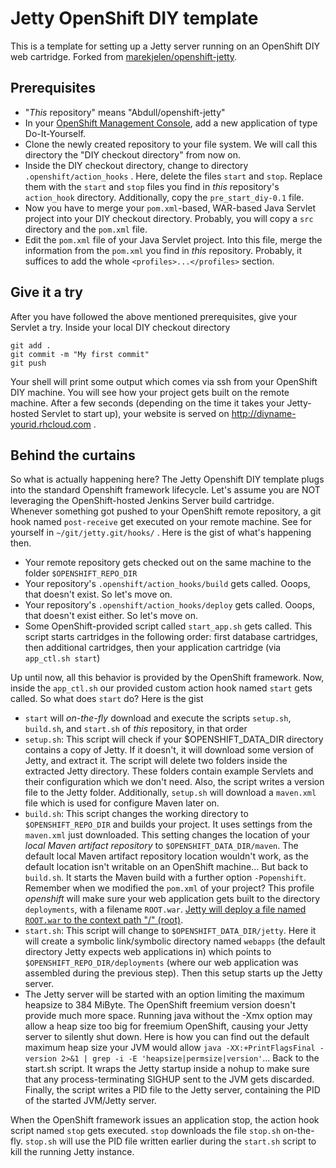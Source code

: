 Jetty OpenShift DIY template
============================

This is a template for setting up a Jetty server running on an OpenShift DIY web cartridge. Forked from [marekjelen/openshift-jetty](https://github.com/marekjelen/openshift-jetty).

Prerequisites
-------------
* "*This* repository" means "Abdull/openshift-jetty"
* In your [OpenShift Management Console](https://openshift.redhat.com/app/console/applications), add a new application of type Do-It-Yourself. 
* Clone the newly created repository to your file system. We will call this directory the "DIY checkout directory" from now on.
* Inside the DIY checkout directory, change to directory `.openshift/action_hooks` . Here, delete the files `start` and `stop`. Replace them with the `start` and `stop` files you find in *this* repository's `action_hook` directory. Additionally, copy the `pre_start_diy-0.1` file.
* Now you have to merge your `pom.xml`-based, WAR-based Java Servlet project into your DIY checkout directory. Probably, you will copy a `src` directory and the `pom.xml` file.
* Edit the `pom.xml` file of your Java Servlet project. Into this file, merge the information from the `pom.xml` you find in *this* repository. Probably, it suffices to add the whole `<profiles>...</profiles>` section.

Give it a try
-------------
After you have followed the above mentioned prerequisites, give your Servlet a try. Inside your local DIY checkout directory  

    git add .
    git commit -m "My first commit"
    git push

Your shell will print some output which comes via ssh from your OpenShift DIY machine. You will see how your project gets built on the remote machine. After a few seconds (depending on the time it takes your Jetty-hosted Servlet to start up), your website is served on http://diyname-yourid.rhcloud.com .

Behind the curtains
-------------------
So what is actually happening here? The Jetty Openshift DIY template plugs into the standard Openshift framework lifecycle. Let's assume you are NOT leveraging the OpenShift-hosted Jenkins Server build cartridge.  
Whenever something got pushed to your OpenShift remote repository, a git hook named `post-receive` get executed on your remote machine. See for yourself in `~/git/jetty.git/hooks/` . Here is the gist of what's happening then.
* Your remote repository gets checked out on the same machine to the folder `$OPENSHIFT_REPO_DIR`
* Your repository's `.openshift/action_hooks/build` gets called. Ooops, that doesn't exist. So let's move on.
* Your repository's `.openshift/action_hooks/deploy` gets called. Ooops, that doesn't exist either. So let's move on.
* Some OpenShift-provided script called `start_app.sh` gets called. This script starts cartridges in the following order: first database cartridges, then additional cartridges, then your application cartridge (via `app_ctl.sh start`)

Up until now, all this behavior is provided by the OpenShift framework. Now, inside the `app_ctl.sh` our provided custom action hook named `start` gets called. So what does `start` do? Here is the gist
* `start` will *on-the-fly* download and execute the scripts `setup.sh`, `build.sh`, and `start.sh` of *this* repository, in that order
* `setup.sh`: This script will check if your $OPENSHIFT_DATA_DIR directory contains a copy of Jetty. If it doesn't, it will download some version of Jetty, and extract it. The script will delete two folders inside the extracted Jetty directory. These folders contain example Servlets and their configuration which we don't need. Also, the script writes a version file to the Jetty folder. Additionally, `setup.sh` will download a `maven.xml` file which is used for configure Maven later on.
* `build.sh`: This script changes the working directory to `$OPENSHIFT_REPO_DIR` and builds your project. It uses settings from the `maven.xml` just downloaded. This setting changes the location of your *local Maven artifact repository* to `$OPENSHIFT_DATA_DIR/maven`. The default local Maven artifact repository location wouldn't work, as the default location isn't writable on an OpenShift machine... But back to `build.sh`. It starts the Maven build with a further option `-Popenshift`. Remember when we modified the `pom.xml` of your project? This profile *openshift* will make sure your web application gets built to the directory `deployments`, with a filename `ROOT.war`. [Jetty will deploy a file named `ROOT.war` to the context path "/" (root)](http://wiki.eclipse.org/Jetty/Howto/Deploy_Web_Applications).  
* `start.sh`: This script will change to `$OPENSHIFT_DATA_DIR/jetty`. Here it will create a symbolic link/symbolic directory named `webapps` (the default directory Jetty expects web applications in) which points to `$OPENSHIFT_REPO_DIR/deployments` (where our web application was assembled during the previous step). Then this setup starts up the Jetty server.
* The Jetty server will be started with an option limiting the maximum heapsize to 384 MiByte. The OpenShift freemium version doesn't provide much more space. Running java without the -Xmx option may allow a heap size too big for freemium OpenShift, causing your Jetty server to silently shut down. Here is how you can find out the default maximum heap size your JVM would allow `java -XX:+PrintFlagsFinal -version 2>&1 | grep -i -E 'heapsize|permsize|version'`... Back to the start.sh script. It wraps the Jetty startup inside a nohup to make sure that any process-terminating SIGHUP sent to the JVM gets discarded. Finally, the script writes a PID file to the Jetty server, containing the PID of the started JVM/Jetty server.


When the OpenShift framework issues an application stop, the action hook script named `stop` gets executed. `stop` downloads the file `stop.sh` on-the-fly. `stop.sh` will use the PID file written earlier during the `start.sh` script to kill the running Jetty instance.